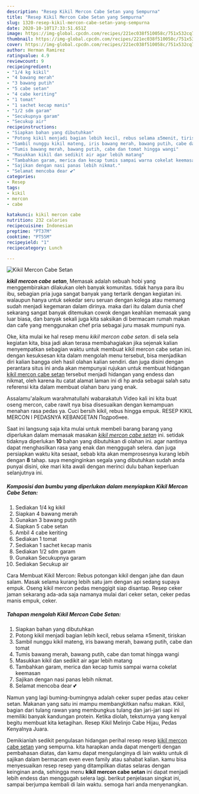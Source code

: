 ```yaml
---
description: "Resep Kikil Mercon Cabe Setan yang Sempurna"
title: "Resep Kikil Mercon Cabe Setan yang Sempurna"
slug: 1320-resep-kikil-mercon-cabe-setan-yang-sempurna
date: 2020-10-10T17:33:51.651Z
image: https://img-global.cpcdn.com/recipes/221ec038f510058c/751x532cq70/kikil-mercon-cabe-setan-foto-resep-utama.jpg
thumbnail: https://img-global.cpcdn.com/recipes/221ec038f510058c/751x532cq70/kikil-mercon-cabe-setan-foto-resep-utama.jpg
cover: https://img-global.cpcdn.com/recipes/221ec038f510058c/751x532cq70/kikil-mercon-cabe-setan-foto-resep-utama.jpg
author: Herman Ramirez
ratingvalue: 4.9
reviewcount: 9
recipeingredient:
- "1/4 kg kikil"
- "4 bawang merah"
- "3 bawang putih"
- "5 cabe setan"
- "4 cabe keriting"
- "1 tomat"
- "1 sachet kecap manis"
- "1/2 sdm garam"
- "Secukupnya garam"
- "Secukup air"
recipeinstructions:
- "Siapkan bahan yang dibutuhkan"
- "Potong kikil menjadi bagian lebih kecil, rebus selama ±5menit, tiriskan"
- "Sambil nunggu kikil mateng, iris bawang merah, bawang putih, cabe dan tomat"
- "Tumis bawang merah, bawang putih, cabe dan tomat hingga wangi"
- "Masukkan kikil dan sedikit air agar lebih matang"
- "Tambahkan garam, merica dan kecap tumis sampai warna cokelat keemasan"
- "Sajikan dengan nasi panas lebih nikmat."
- "Selamat mencoba dear 💕"
categories:
- Resep
tags:
- kikil
- mercon
- cabe

katakunci: kikil mercon cabe 
nutrition: 232 calories
recipecuisine: Indonesian
preptime: "PT37M"
cooktime: "PT55M"
recipeyield: "1"
recipecategory: Lunch

---
```



![Kikil Mercon Cabe Setan](https://img-global.cpcdn.com/recipes/221ec038f510058c/751x532cq70/kikil-mercon-cabe-setan-foto-resep-utama.jpg)

<b><i>kikil mercon cabe setan</i></b>, Memasak adalah sebuah hobi yang menggembirakan dilakukan oleh banyak komunitas. tidak hanya para ibu ibu, sebagian pria juga sangat banyak yang tertarik dengan kegiatan ini. walaupun hanya untuk sekedar seru seruan dengan kolega atau memang sudah menjadi kegemaran dalam dirinya. maka dari itu dalam dunia chef sekarang sangat banyak ditemukan cowok dengan keahlian memasak yang luar biasa, dan banyak sekali juga kita saksikan di bermacam rumah makan dan cafe yang menggunakan chef pria sebagai juru masak mumpuni nya.

Oke, kita mulai ke hal resep menu <i>kikil mercon cabe setan</i>. di sela sela kegiatan kita, bisa jadi akan terasa membahagiakan jika sejenak kalian menyempatkan sebagian waktu untuk membuat kikil mercon cabe setan ini. dengan kesuksesan kita dalam mengolah menu tersebut, bisa menjadikan diri kalian bangga oleh hasil olahan kalian sendiri. dan juga disini dengan perantara situs ini anda akan mempunyai rujukan untuk membuat hidangan <u>kikil mercon cabe setan</u> tersebut menjadi hidangan yang endess dan nikmat, oleh karena itu catat alamat laman ini di hp anda sebagai salah satu referensi kita dalam membuat olahan baru yang enak.

Assalamu&#39;alaikum warahmatullahi wabarakatuh Video kali ini kita buat oseng mercon, cabe rawit nya bisa disesuaikan dengan kemampuan menahan rasa pedas ya. Cuci bersih kikil, rebus hingga empuk. RESEP KIKIL MERCON I PEDASNYA KEBANGETAN Подробнее.


Saat ini langsung saja kita mulai untuk membeli barang barang yang diperlukan dalam memasak masakan <u><i>kikil mercon cabe setan</i></u> ini. setidak tidaknya diperlukan <b>10</b> bahan yang dibutuhkan di olahan ini. agar nantinya dapat menghasilkan rasa yang enak dan menggugah selera. dan juga persiapkan waktu kita sesaat, sebab kita akan memprosesnya kurang lebih dengan <b>8</b> tahap. saya menginginkan segala yang dibutuhkan sudah anda punyai disini, oke mari kita awali dengan merinci dulu bahan keperluan selanjutnya ini.

<!--inarticleads1-->

##### Komposisi dan bumbu yang diperlukan dalam menyiapkan Kikil Mercon Cabe Setan:

1. Sediakan 1/4 kg kikil
1. Siapkan 4 bawang merah
1. Gunakan 3 bawang putih
1. Siapkan 5 cabe setan
1. Ambil 4 cabe keriting
1. Sediakan 1 tomat
1. Sediakan 1 sachet kecap manis
1. Sediakan 1/2 sdm garam
1. Gunakan Secukupnya garam
1. Sediakan Secukup air


Cara Membuat Kikil Mercon: Rebus potongan kikil dengan jahe dan daun salam. Masak selama kurang lebih satu jam dengan api sedang supaya empuk. Oseng kikil mercon pedas menggigit siap disantap. Resep ceker jaman sekarang ada-ada saja namanya mulai dari ceker setan, ceker pedas manis empuk, ceker. 

<!--inarticleads2-->

##### Tahapan mengolah Kikil Mercon Cabe Setan:

1. Siapkan bahan yang dibutuhkan
1. Potong kikil menjadi bagian lebih kecil, rebus selama ±5menit, tiriskan
1. Sambil nunggu kikil mateng, iris bawang merah, bawang putih, cabe dan tomat
1. Tumis bawang merah, bawang putih, cabe dan tomat hingga wangi
1. Masukkan kikil dan sedikit air agar lebih matang
1. Tambahkan garam, merica dan kecap tumis sampai warna cokelat keemasan
1. Sajikan dengan nasi panas lebih nikmat.
1. Selamat mencoba dear 💕


Namun yang lagi buming-bumingnya adalah ceker super pedas atau ceker setan. Makanan yang satu ini mampu membangkitkan nafsu makan. Kikil, bagian dari tulang rawan yang membungkus tulang dan jari-jari sapi ini memiliki banyak kandungan protein. Ketika diolah, teksturnya yang kenyal begitu membuat kita ketagihan. Resep Kikil Melinjo Cabe Hijau, Pedas Kenyalnya Juara. 

Demikianlah sedikit pengulasan hidangan perihal resep resep <u>kikil mercon cabe setan</u> yang sempurna. kita harapkan anda dapat mengerti dengan pembahasan diatas, dan kamu dapat mengulanginya di lain waktu untuk di sajikan dalam bermacam even even family atau sahabat kalian. kamu bisa menyesuaikan resep resep yang ditampilkan diatas selaras dengan keinginan anda, sehingga menu <b>kikil mercon cabe setan</b> ini dapat menjadi lebih endess dan menggugah selera lagi. berikut penjelasan singkat ini, sampai berjumpa kembali di lain waktu. semoga hari anda menyenangkan.
